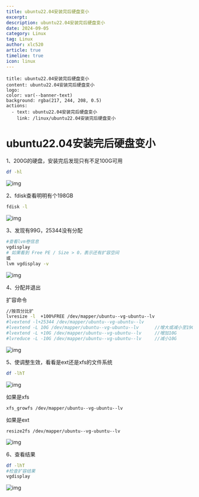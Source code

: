 ```yaml
---
title: ubuntu22.04安装完后硬盘变小
excerpt:
description: ubuntu22.04安装完后硬盘变小
date: 2024-09-05
category: Linux
tag: Linux
author: xlc520
article: true
timeline: true
icon: linux
---
```


```component VPBanner
title: ubuntu22.04安装完后硬盘变小
content: ubuntu22.04安装完后硬盘变小
logo: 
color: var(--banner-text)
background: rgba(217, 244, 208, 0.5)
actions:
  - text: ubuntu22.04安装完后硬盘变小
    link: /linux/ubuntu22.04安装完后硬盘变小
```

# ubuntu22.04安装完后硬盘变小

1、200G的硬盘，安装完后发现只有不足100G可用

```sh
df -hl
```

![img](https://bitbucket.org/xlc520/blogasset/raw/main/images/2024/813760-20230202145815183-1240776648.png)

2、fdisk查看明明有个198GB

```sh
fdisk -l
```

![img](https://bitbucket.org/xlc520/blogasset/raw/main/images/2024/813760-20230202145906457-5006658.png)

3、发现有99G，25344没有分配

```sh
#查看lvm卷信息 
vgdisplay  
# 如果看到 Free PE / Size > 0，表示还有扩容空间
或
lvm vgdisplay -v
```

![img](https://bitbucket.org/xlc520/blogasset/raw/main/images/2024/813760-20230202150000489-404066111.png)

4、分配并退出

扩容命令

```sh
//按百分比扩
lvresize -l  +100%FREE /dev/mapper/ubuntu--vg-ubuntu--lv
#lvextend -l+25344 /dev/mapper/ubuntu--vg-ubuntu--lv
#lvextend -L 10G /dev/mapper/ubuntu--vg-ubuntu--lv      //增大或减小至19G
#lvextend -L +10G /dev/mapper/ubuntu--vg-ubuntu--lv     //增加10G
#lvreduce -L -10G /dev/mapper/ubuntu--vg-ubuntu--lv     //减小10G
```

![img](https://bitbucket.org/xlc520/blogasset/raw/main/images/2024/813760-20230202150025752-776455839.png)

5、使调整生效，看看是ext还是xfs的文件系统

```sh
df -lhT
```

![img](https://bitbucket.org/xlc520/blogasset/raw/main/images/2024/813760-20230202150123452-1918517431.png)

如果是xfs

```
xfs_growfs /dev/mapper/ubuntu--vg-ubuntu--lv
```

如果是ext

```
resize2fs /dev/mapper/ubuntu--vg-ubuntu--lv
```

![img](https://bitbucket.org/xlc520/blogasset/raw/main/images/2024/813760-20230202150225853-582345423.png)

6、查看结果

```sh
df -lhT
#检查扩容结果
vgdisplay
```

![img](https://bitbucket.org/xlc520/blogasset/raw/main/images/2024/813760-20230202150244365-1687978067.png)




<Share colorful service="email,qq,qzone,qrcode,weibo,telegram,twitter" />
